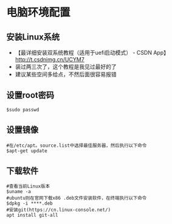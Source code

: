 # 电脑环境配置
## 安装Linux系统
- 【最详细安装双系统教程（适用于uefi启动模式） - CSDN App】http://t.csdnimg.cn/UCYM7
- 装过两三次了，这个教程是我见过最好的了
- 建议某些空间多给点，不然后面很容易报错
## 设置root密码
```shell
$sudo passwd
```
## 设置镜像
```
#在/etc/apt。source.list中选择最佳服务器，然后执行以下命令
$apt-get update
```
## 下载软件
```shell
#查看当前Linux版本
$uname -a
#ubuntu则在官网下载x86 .deb文件安装软件，在终端执行以下命令
$dpkg -i ****.deb
#安装git(https://cn.linux-console.net/)
apt install git-all
```